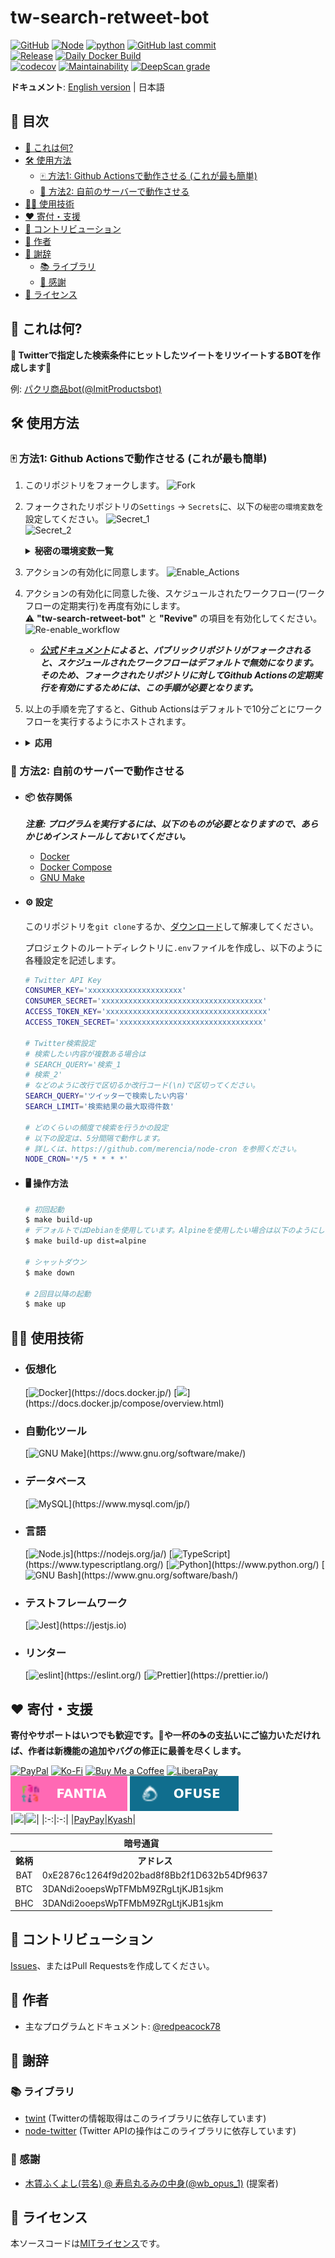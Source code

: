# tw-search-retweet-bot

[![GitHub](https://img.shields.io/github/license/redpeacock78/tw-search-retweet-bot)](https://github.com/redpeacock78/tw-search-retweet-bot/blob/master/LICENCE) [![Node](https://img.shields.io/badge/node-%3E%3D%2014.17.1-brightgreen)](https://nodejs.org/ja/) [![python](https://img.shields.io/badge/python-%3E%3D%203.7.3-blue)](https://www.python.org/) [![GitHub last commit](https://img.shields.io/github/last-commit/redpeacock78/tw-search-retweet-bot)](https://github.com/redpeacock78/tw-search-retweet-bot/commits/master)  
[![Release](https://github.com/redpeacock78/tw-search-retweet-bot/actions/workflows/release.yml/badge.svg)](https://github.com/redpeacock78/tw-search-retweet-bot/actions/workflows/release.yml) [![Daily Docker Build](https://github.com/redpeacock78/tw-search-retweet-bot/actions/workflows/daily-build.yml/badge.svg)](https://github.com/redpeacock78/tw-search-retweet-bot/actions/workflows/daily-build.yml)  
[![codecov](https://codecov.io/gh/redpeacock78/tw-search-retweet-bot/branch/master/graph/badge.svg?token=OF4BLGPS8Z)](https://codecov.io/gh/redpeacock78/tw-search-retweet-bot) [![Maintainability](https://api.codeclimate.com/v1/badges/062235405bc7d1f73e76/maintainability)](https://codeclimate.com/github/redpeacock78/tw-search-retweet-bot/maintainability) [![DeepScan grade](https://deepscan.io/api/teams/13696/projects/18142/branches/438023/badge/grade.svg)](https://deepscan.io/dashboard#view=project&tid=13696&pid=18142&bid=438023)    

**ドキュメント**: [English version](https://github.com/redpeacock78/tw-search-retweet-bot/blob/master/README.md) | 日本語  

## 📖 目次
<!-- START doctoc generated TOC please keep comment here to allow auto update -->
<!-- DON'T EDIT THIS SECTION, INSTEAD RE-RUN doctoc TO UPDATE -->

- [📄 これは何?](#-%E3%81%93%E3%82%8C%E3%81%AF%E4%BD%95)
- [🛠 使用方法](#-%E4%BD%BF%E7%94%A8%E6%96%B9%E6%B3%95)
  - [🀄️ 方法1: Github Actionsで動作させる (これが最も簡単)](#%EF%B8%8F-%E6%96%B9%E6%B3%951-github-actions%E3%81%A7%E5%8B%95%E4%BD%9C%E3%81%95%E3%81%9B%E3%82%8B-%E3%81%93%E3%82%8C%E3%81%8C%E6%9C%80%E3%82%82%E7%B0%A1%E5%8D%98)
  - [🎴 方法2: 自前のサーバーで動作させる](#-%E6%96%B9%E6%B3%952-%E8%87%AA%E5%89%8D%E3%81%AE%E3%82%B5%E3%83%BC%E3%83%90%E3%83%BC%E3%81%A7%E5%8B%95%E4%BD%9C%E3%81%95%E3%81%9B%E3%82%8B)
- [🧑‍💻 使用技術](#-%E4%BD%BF%E7%94%A8%E6%8A%80%E8%A1%93)
- [❤ 寄付・支援](#-%E5%AF%84%E4%BB%98%E6%94%AF%E6%8F%B4)
- [🚀 コントリビューション](#-%E3%82%B3%E3%83%B3%E3%83%88%E3%83%AA%E3%83%93%E3%83%A5%E3%83%BC%E3%82%B7%E3%83%A7%E3%83%B3)
- [👾 作者](#-%E4%BD%9C%E8%80%85)
- [🎉 謝辞](#-%E8%AC%9D%E8%BE%9E)
  - [📚 ライブラリ](#-%E3%83%A9%E3%82%A4%E3%83%96%E3%83%A9%E3%83%AA)
  - [🎁 感謝](#-%E6%84%9F%E8%AC%9D)
- [🥝 ライセンス](#-%E3%83%A9%E3%82%A4%E3%82%BB%E3%83%B3%E3%82%B9)

<!-- END doctoc generated TOC please keep comment here to allow auto update -->


## 📄 これは何?
**🤖 Twitterで指定した検索条件にヒットしたツイートをリツイートするBOTを作成します🐤**  
  
例: [パクリ商品bot(@ImitProductsbot)](https://twitter.com/ImitProductsbot)  


## 🛠 使用方法
### 🀄️ 方法1: Github Actionsで動作させる (これが最も簡単)
1. このリポジトリをフォークします。
![Fork](https://i.imgur.com/4bcu1ws.jpg)
2. フォークされたリポジトリの`Settings` -> `Secrets`に、以下の`秘密の環境変数`を設定してください。
![Secret_1](https://imgur.com/z1g8Qz4.jpg)  
![Secret_2](https://imgur.com/EDHEHwI.jpg)  
    <details><summary><b>秘密の環境変数一覧</b></summary><div>

    |変数名|内容|デフォルト値|必須|注釈|
    |:-:|:-:|:-:|:-:|:-:|
    |`CONSUMER_KEY`|Twitter APIコンシューマーキー|-|はい||
    |`CONSUMER_SECRET`|Twitter APIコンシューマーシークレット|-|はい||
    |`ACCESS_TOKEN_KEY`|Twitter APIアクセストークンキー|-|はい|`Read and Write`の権限を付与した後に取得したトークンを使用します。|
    |`ACCESS_TOKEN_SECRET`|Twitter APIアクセストークンシークレット|-|はい|同上|
    |`SEARCH_QUERY`|Twitterで検索したい内容|-|はい|Twitterで検索したい内容([`検索コマンド`](https://developer.twitter.com/en/docs/twitter-api/v1/rules-and-filtering/search-operators)を使用することができます)。|
    |`SEARCH_LIMIT`|検索対象となる最大件数|100|いいえ|デフォルトでは、100件のアイテムを取得するように設定されています(APIの制限により、100件以上の数値を設定することは推奨されません)。|
    </div></details>
3. アクションの有効化に同意します。
![Enable_Actions](https://imgur.com/AnQxsp2.jpg)
4. アクションの有効化に同意した後、スケジュールされたワークフロー(ワークフローの定期実行)を再度有効にします。  
⚠️ **"tw-search-retweet-bot"** と **"Revive"** の項目を有効化してください。  
![Re-enable_workflow](https://imgur.com/GHdlfpA.jpg)
    - ***[公式ドキュメント](https://docs.github.com/en/actions/managing-workflow-runs/disabling-and-enabling-a-workflow)によると、パブリックリポジトリがフォークされると、スケジュールされたワークフローはデフォルトで無効になります。そのため、フォークされたリポジトリに対してGithub Actionsの定期実行を有効にするためには、この手順が必要となります。***
5. 以上の手順を完了すると、Github Actionsはデフォルトで10分ごとにワークフローを実行するようにホストされます。
- <details><summary><b>応用</b></summary>

  > Github Acrionsのスケジュールはあくまで動作が開始する時間間隔を保証するものではなく、動作開始のキューが予約される時間間隔を保証するものなので様々な要因によって実行される時間は前後します。そのため、より正確な時間間隔で動作させたい場合の対処法を紹介します。
  > ```bash
  > # API
  > ## ${owner}: ユーザー名
  > ## ${repo}: リポジトリの名前
  > https://api.github.com/repos/${owner}/${repo}/dispatches
  >
  > # Headers
  > ## Key: Value
  > ## ${github_token}: 自身が取得したtoken
  > Accept: application/vnd.github.everest-preview+json
  > Authorization: token ${github_token}
  >
  > # Request method
  > POST
  > # Request body
  > { "event_type": "tw-webhook" }
  > ```
  > 上記に示したAPIをお好みの方法で一定間隔でアクセスすることによって、正確な間隔で動作させることが可能になります。  
  > 方法としては下記のサービスなどの利用をお勧めします。  
  > - [IFTTT](https://ifttt.com/)
  > - [Zapier](https://zapier.com/)
  > - [Power Automate](https://flow.microsoft.com/ja-jp/)
  > - [cron-job.org](https://cron-job.org/en/)
  > - [Zoho Flow](https://www.zoho.com/flow/)
  </details>

### 🎴 方法2: 自前のサーバーで動作させる
- #### 📦 依存関係
  ***注意: プログラムを実行するには、以下のものが必要となりますので、あらかじめインストールしておいてください。***
  - [Docker](https://docs.docker.jp/)
  - [Docker Compose](https://docs.docker.jp/compose/overview.html)
  - [GNU Make](https://www.gnu.org/software/make/)

- #### ⚙ 設定
  このリポジトリを`git clone`するか、[ダウンロード](https://github.com/redpeacock78/tw-search-retweet-bot/releases/latest)して解凍してください。  

  プロジェクトのルートディレクトリに`.env`ファイルを作成し、以下のように各種設定を記述します。
  ```bash
  # Twitter API Key
  CONSUMER_KEY='xxxxxxxxxxxxxxxxxxxxx'
  CONSUMER_SECRET='xxxxxxxxxxxxxxxxxxxxxxxxxxxxxxxxxxxx'
  ACCESS_TOKEN_KEY='xxxxxxxxxxxxxxxxxxxxxxxxxxxxxxxxxxxx'
  ACCESS_TOKEN_SECRET='xxxxxxxxxxxxxxxxxxxxxxxxxxxxxxxx'

  # Twitter検索設定
  # 検索したい内容が複数ある場合は
  # SEARCH_QUERY='検索_1
  # 検索_2'
  # などのように改行で区切るか改行コード(\n)で区切ってください。
  SEARCH_QUERY='ツイッターで検索したい内容'
  SEARCH_LIMIT='検索結果の最大取得件数'

  # どのくらいの頻度で検索を行うかの設定
  # 以下の設定は、5分間隔で動作します。
  # 詳しくは、https://github.com/merencia/node-cron を参照ください。
  NODE_CRON='*/5 * * * *'
  ```

- #### 🖥  操作方法
  ```bash
  # 初回起動
  $ make build-up
  # デフォルトではDebianを使用しています。Alpineを使用したい場合は以下のようにしてください。
  $ make build-up dist=alpine

  # シャットダウン
  $ make down

  # 2回目以降の起動
  $ make up
  ```

## 🧑‍💻 使用技術
- ### 仮想化
  [![Docker](https://img.shields.io/badge/docker(20.10.7)-0db7ed.svg?style=for-the-badge&logo=docker&logoColor=white)](https://docs.docker.jp/) [![](https://img.shields.io/badge/docker%20compose(1.29.2)-0db7ed.svg?style=for-the-badge&logo=docker&logoColor=white)](https://docs.docker.jp/compose/overview.html)
- ### 自動化ツール
  [![GNU Make](https://img.shields.io/badge/gnu%20make(3.81)-A42E2B?style=for-the-badge&logo=gnu&logoColor=white)](https://www.gnu.org/software/make/)
- ### データベース
  [![MySQL](https://img.shields.io/badge/mysql(8.0.19)-4479A1.svg?style=for-the-badge&logo=mysql&logoColor=white)](https://www.mysql.com/jp/)
- ### 言語
  [![Node.js](https://img.shields.io/badge/node.js(16.3.0)-43853D.svg?style=for-the-badge&logo=node.js&logoColor=white)](https://nodejs.org/ja/) [![TypeScript](https://img.shields.io/badge/typescript(4.3.5)-007ACC.svg?style=for-the-badge&logo=typescript&logoColor=white)](https://www.typescriptlang.org/) [![Python](https://img.shields.io/badge/python(3.9.5)-14354C.svg?style=for-the-badge&logo=python&logoColor=white)](https://www.python.org/) [![GNU Bash](https://img.shields.io/badge/gnu%20bash(5.1.8)-4EAA25.svg?style=for-the-badge&logo=gnu%20bash&logoColor=white)](https://www.gnu.org/software/bash/)
- ### テストフレームワーク
  [![Jest](https://img.shields.io/badge/jest(27.0.6)-C21325.svg?style=for-the-badge&logo=jest&logoColor=white)](https://jestjs.io)
- ### リンター
  [![eslint](https://img.shields.io/badge/ESLint(7.30.0)-4B3263?style=for-the-badge&logo=eslint&logoColor=white)](https://eslint.org/) [![Prettier](https://img.shields.io/badge/Prettier(2.3.2)-F7B93E?style=for-the-badge&logo=prettier&logoColor=white)](https://prettier.io/)

## ❤ 寄付・支援
**寄付やサポートはいつでも歓迎です。🥓や一杯の☕️の支払いにご協力いただければ、作者は新機能の追加やバグの修正に最善を尽くします。**  
  
[![PayPal](https://img.shields.io/badge/PayPal-00457C?style=for-the-badge&logo=paypal&logoColor=white)](https://www.paypal.me/redpeacock78) [![Ko-Fi](https://img.shields.io/badge/Ko--fi-F16061?style=for-the-badge&logo=ko-fi&logoColor=white)](https://ko-fi.com/redpeacock78) [![Buy Me a Coffee](https://img.shields.io/badge/Buy%20Me%20a%20Coffee-ffdd00?style=for-the-badge&logo=buy-me-a-coffee&logoColor=black)](https://www.buymeacoffee.com/redpeacock78) [![LiberaPay](https://img.shields.io/badge/Liberapay-F6C915?style=for-the-badge&logo=liberapay&logoColor=black)](https://liberapay.com/redpeacock78/donate) [![Fantia](https://raw.githubusercontent.com/redpeacock78/imgs/master/logo.svg)](https://fantia.jp/fanclubs/218155/plans) [![ofuse](https://raw.githubusercontent.com/redpeacock78/imgs/master/ofuse_logo.svg)](https://ofuse.me/redpeacock78)  
|<img src="https://i.imgur.com/yEjo3BS.jpg"  width="50%">|<img src="https://i.imgur.com/Mj43KvP.jpg" width="33%">|
|:-:|:-:|
|[PayPay](https://paypay.ne.jp/guide/send/?_ga=2.238451843.205875726.1558440708-447181547.1558440708)|[Kyash](https://support.kyash.co/hc/ja/articles/900002413646-%E9%80%81%E9%87%91%E6%96%B9%E6%B3%95)|  
<table>
  <thead>
    <tr>
      <th colspan="2" align="center">暗号通貨</th>
    </tr>
  </thead>
  <th align="center">銘柄</th>
  <th align="center">アドレス</th>
  <tr>
    <td align="center">BAT</td>
    <td align="left">0xE2876c1264f9d202bad8f8Bb2f1D632b54Df9637</td>
  <tr>
    <td align="center">BTC</td>
    <td align="left">3DANdi2ooepsWpTFMbM9ZRgLtjKJB1sjkm</td>
  <tr>
    <td align="center">BHC</td>
    <td align="left">3DANdi2ooepsWpTFMbM9ZRgLtjKJB1sjkm</td>
  </tr>
</table>

## 🚀 コントリビューション
[Issues](https://github.com/redpeacock78/tw-search-retweet-bot/issues/new)、またはPull Requestsを作成してください。  


## 👾 作者
- 主なプログラムとドキュメント: [@redpeacock78](https://github.com/redpeacock78)


## 🎉 謝辞
### 📚 ライブラリ
- [twint](https://github.com/twintproject/twint) (Twitterの情報取得はこのライブラリに依存しています)
- [node-twitter](https://github.com/desmondmorris/node-twitter) (Twitter APIの操作はこのライブラリに依存しています)
### 🎁 感謝
- [木賃ふくよし(芸名) @ 寿烏丸るみの中身(@wb_opus_1)](https://twitter.com/wb_opus_1) (提案者)


## 🥝 ライセンス
本ソースコードは[MITライセンス](https://github.com/redpeacock78/tw-search-retweet-bot/blob/master/LICENCE)です。